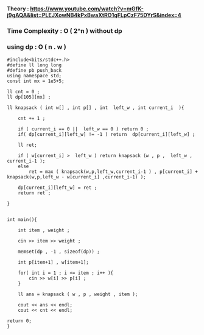#### Theory : https://www.youtube.com/watch?v=mGfK-j9gAQA&list=PLEJXowNB4kPxBwaXtRO1qFLpCzF75DYrS&index=4

### Time Complexity : O ( 2^n ) without dp
### using dp : O ( n . w )

```
#include<bits/stdc++.h>
#define ll long long
#define pb push_back
using namespace std;
const int mx = 1e5+5;

ll cnt = 0 ;
ll dp[105][mx] ;

ll knapsack ( int w[] , int p[] , int  left_w , int current_i  ){

    cnt += 1 ;

    if ( current_i == 0 ||  left_w == 0 ) return 0 ;
    if( dp[current_i][left_w] != -1 ) return  dp[current_i][left_w] ;
    
    ll ret;

    if ( w[current_i] >  left_w ) return knapsack (w , p ,  left_w , current_i-1 );
    else
        ret = max ( knapsack(w,p,left_w,current_i-1 ) , p[current_i] + knapsack(w,p,left_w - w[current_i] ,current_i-1) );
    
    dp[current_i][left_w] = ret ;
    return ret ;

}


int main(){

    int item , weight ;

    cin >> item >> weight ;

    memset(dp , -1 , sizeof(dp)) ;

    int p[item+1] , w[item+1];

    for( int i = 1 ; i <= item ; i++ ){
        cin >> w[i] >> p[i] ;
    }

    ll ans = knapsack ( w , p , weight , item );

    cout << ans << endl;
    cout << cnt << endl;

return 0;
}

```
